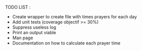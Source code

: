 TODO LIST :

- Create wrapper to create file with times prayers for each day
- Add unit tests (coverage objectif >= 30%)
- Suppress useless log
- Print an output viable
- Man page
- Documentation on how to calculate each prayer time

